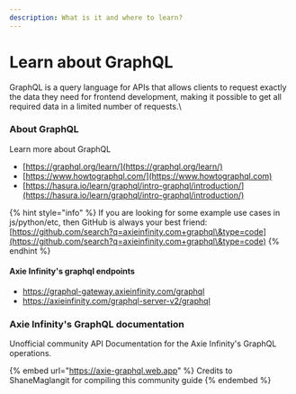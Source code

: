 ```yaml
---
description: What is it and where to learn?
---
```


# Learn about GraphQL

GraphQL is a query language for APIs that allows clients to request exactly the data they need for frontend development, making it possible to get all required data in a limited number of requests.\


### About GraphQL

Learn more about GraphQL

* [https://graphql.org/learn/](https://graphql.org/learn/)
* [https://www.howtographql.com/](https://www.howtographql.com)
* [https://hasura.io/learn/graphql/intro-graphql/introduction/](https://hasura.io/learn/graphql/intro-graphql/introduction/)

{% hint style="info" %}
If you are looking for some example use cases in js/python/etc, then GitHub is always your best friend: [https://github.com/search?q=axieinfinity.com+graphql\&type=code](https://github.com/search?q=axieinfinity.com+graphql\&type=code)
{% endhint %}

#### Axie Infinity's graphql endpoints

* https://graphql-gateway.axieinfinity.com/graphql
* https://axieinfinity.com/graphql-server-v2/graphql

### Axie Infinity's GraphQL documentation

Unofficial community API Documentation for the Axie Infinity's GraphQL operations.

{% embed url="https://axie-graphql.web.app" %}
Credits to ShaneMaglangit for compiling this community guide
{% endembed %}

